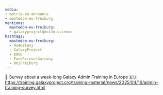 ```yaml
---
media:
- matrix-eu-announce
- mastodon-eu-freiburg
mentions:
  mastodon-eu-freiburg:
  - galaxyproject@mstdn.science
hashtags:
  mastodon-eu-freiburg:
  - UseGalaxy
  - GalaxyProject
  - EOSC
  - EuroScienceGateway
  - UniFreiburg
---
```

🚀 Survey about a week-long Galaxy Admin Training in Europe 🇪🇺
https://training.galaxyproject.org/training-material/news/2025/04/16/admin-training-survey.html